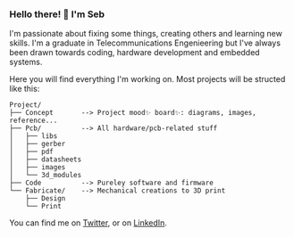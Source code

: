 ### Hello there! 👋 I'm Seb

I'm passionate about fixing some things, creating others and learning new skills. I'm a graduate in Telecommunications Engenieering but I've always been drawn towards coding, hardware development and embedded systems.

Here you will find everything I'm working on. Most projects will be structed like this:

```
Project/              
├── Concept       --> Project mood✨ board✨: diagrams, images, reference...
├── Pcb/          --> All hardware/pcb-related stuff
│   ├── libs
│   ├── gerber
│   ├── pdf
│   ├── datasheets
│   ├── images
│   └── 3d_modules
├── Code          --> Pureley software and firmware
└── Fabricate/    --> Mechanical creations to 3D print
    ├── Design
    └── Print
```

You can find me on [Twitter](https://twitter.com/sebmirasol), or on [LinkedIn](www.linkedin.com/in/sebastian-mirasol).
